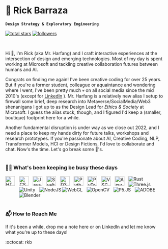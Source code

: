 # 🦑 Rick Barraza

**`Design Strategy & Exploratory Engineering`**

<p align="left">
  <a href="https://github.com/MrHarfang?tab=repositories&sort=stargazers">
    <img alt="total stars" title="Total stars on GitHub" src="https://custom-icon-badges.demolab.com/github/stars/MrHarfang?color=55960c&style=for-the-badge&labelColor=488207&logo=star"/></a>
  <a href="https://github.com/MrHarfang?tab=followers">
    <img alt="followers" title="Follow me on Github" src="https://custom-icon-badges.demolab.com/github/followers/MrHarfang?color=236ad3&labelColor=1155ba&style=for-the-badge&logo=person-add&label=Follow&logoColor=white"/></a>
</p>
<br/>

Hi 👋, I'm Rick (aka Mr. Harfang) and I craft interactive experiences at the intersection of design and emerging technologies. Most of my day is spent working at Microsoft and tackling creative collaboration futures between humans and AI.

Congrats on finding me again! I've been creative coding for over 25 years. But if you're a former student, colleague or aquaintance and wondering where I went, I've been pretty much 💀 on all social media since the mid 2010's (except for [LinkedIn](https://www.linkedin.com/in/rickbarraza/) ). Mr. Harfang is a relatively new alias I setup to firewall some brief, deep research into Metaverse/SocialMedia/Web3 shenanigans I got up to as the Design Lead for <i>Ethics & Society</i> at Microsoft. I guess the alias stuck, though, and I figured I'd keep a (smaller, boutique) footprint here for a while. 

Another fundamental disruption is under way as we close out 2022, and I need a place to keep my hands dirty for future talks, workshops and research prototypes. If you're passionate about AI, Creative Coding, NLP, Transformer Models, HCI or Design Fictions, I'd love to collaborate and chat. Now's the time. Let's go break some 🥚's.


#

### 👨‍💻 What's been keeping be busy these days

<img align="left" alt="HTML" width="30px" style="padding-right:10px; padding-bottom: 50px" src="https://cdn.jsdelivr.net/gh/devicons/devicon/icons/html5/html5-plain.svg" />
<img align="left" alt="CSS" width="30px" style="padding-right:10px;" src="https://cdn.jsdelivr.net/gh/devicons/devicon/icons/css3/css3-plain.svg" />
<img align="left" alt="JavaScript" width="30px" style="padding-right:10px;" src="https://cdn.jsdelivr.net/gh/devicons/devicon/icons/javascript/javascript-plain.svg" />
<img align="left" alt="Svelte" width="30px" style="padding-right:10px;" src="https://cdn.jsdelivr.net/gh/devicons/devicon/icons/svelte/svelte-original.svg" />
<img align="left" alt="D3" width="30px" background="white" color="red" style="padding-right:10px;"  src="https://cdn.jsdelivr.net/gh/devicons/devicon/icons/d3js/d3js-plain.svg" />
<img align="left" alt="Python" width="30px" style="padding-right:10px;" src="https://cdn.jsdelivr.net/gh/devicons/devicon/icons/python/python-plain.svg" />
<img align="left" alt="PyTorch" width="30px" style="padding-right:10px;" src="https://cdn.jsdelivr.net/gh/devicons/devicon/icons/pytorch/pytorch-original.svg" />
<img align="left" alt="VSCode" width="30px" style="padding-right: 10px;" src="https://cdn.jsdelivr.net/gh/devicons/devicon/icons/vscode/vscode-original.svg" />
<img align="left" alt="Azure" width="30px" style="padding-right: 10px;" src="https://cdn.jsdelivr.net/gh/devicons/devicon/icons/azure/azure-original.svg" />
<img align="left" alt="Rust" style="padding-right:10px;"  src="https://img.shields.io/badge/rust-%23000000.svg?style=for-the-badge&logo=rust&logoColor=white" />
<img align="left" alt="Three.js" style="padding-right:10px;" src="https://img.shields.io/badge/threejs-black?style=for-the-badge&logo=three.js&logoColor=white"/>
<img align="left" alt="Unity" style="padding-right:10px;" src="https://img.shields.io/badge/unity-%23000000.svg?style=for-the-badge&logo=unity&logoColor=white" />
<br>
<br>
<img align="left" alt="NodeJS" src="https://img.shields.io/badge/node.js-6DA55F?style=for-the-badge&logo=node.js&logoColor=white" />
<img align="left" alt="WebGL" style="padding-right:10px;" src="https://img.shields.io/badge/WebGL-990000?logo=webgl&logoColor=white&style=for-the-badge" /> 
<img align="left" alt="OpenCV" style="padding-right:10px;" src="https://img.shields.io/badge/opencv-%23white.svg?style=for-the-badge&logo=opencv&logoColor=white" />
<img align="left" alt="P5.JS" style="padding-right:10px;" src="https://img.shields.io/badge/p5.js-ED225D?style=for-the-badge&logo=p5.js&logoColor=FFFFFF" />
<img align="left" alt="ADOBE" style="padding-right:10px;" src="https://img.shields.io/badge/adobe-%23FF0000.svg?style=for-the-badge&logo=adobe&logoColor=white" />
<img align="left" alt="Blender" style="padding-right: 10px;"  src="https://img.shields.io/badge/blender-%23F5792A.svg?style=for-the-badge&logo=blender&logoColor=white" />
<br>
<br>

#

### 📬 How to Reach Me
If it's been a while, drop me a note here or on LinkedIn and let me know what you're up to these days!

:octocat: 
rkb
